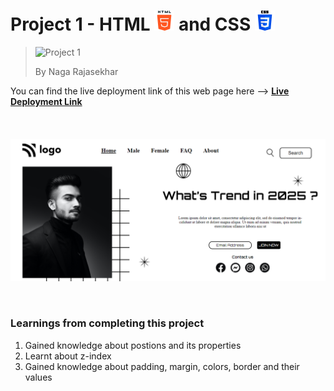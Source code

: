 # Project 1 - HTML ![HTML Logo](./assets/HTML%20logo.png) and CSS ![CSS logo](./assets/CSS%20logo.png)

> ![Project 1](https://img.shields.io/badge/Project-1-brightgreen)
>
> By Naga Rajasekhar

You can find the live deployment link of this web page here --> **[Live Deployment Link](https://trendingin2025.netlify.app)**
<br/>
<br/>
<br/>
<br/>
![Preview](./preview_of_project-1.png)

<br/>

### Learnings from completing this project

1. Gained knowledge about postions and its properties<br/>
2. Learnt about z-index
3. Gained knowledge about padding, margin, colors, border and their values
